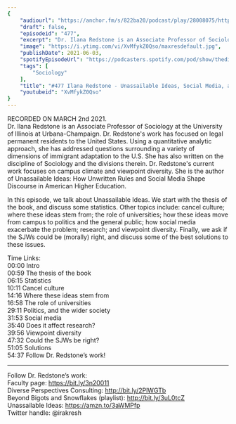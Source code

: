```yaml
---
{
	"audiourl": "https://anchor.fm/s/822ba20/podcast/play/28008075/https%3A%2F%2Fd3ctxlq1ktw2nl.cloudfront.net%2Fstaging%2F2021-2-5%2F9a357980-4591-1c40-1e6a-659dea92410e.m4a",
	"draft": false,
	"episodeid": "477",
	"excerpt": "Dr. Ilana Redstone is an Associate Professor of Sociology at the University of Illinois at Urbana-Champaign. Dr. Redstone's work has focused on legal permanent residents to the United States. Using a quantitative analytic approach, she has addressed questions surrounding a variety of dimensions of immigrant adaptation to the U.S. She has also written on the discipline of Sociology and the divisions therein. Dr. Redstone's current work focuses on campus climate and viewpoint diversity. She is the author of Unassailable Ideas: How Unwritten Rules and Social Media Shape Discourse in American Higher Education.",
	"image": "https://i.ytimg.com/vi/XvMfykZ0Qso/maxresdefault.jpg",
	"publishDate": 2021-06-03,
	"spotifyEpisodeUrl": "https://podcasters.spotify.com/pod/show/thedissenter/episodes/477-Ilana-Redstone---Unassailable-Ideas--Social-Media--and-Discourse-in-American-Higher-Education-erl86b",
	"tags": [
		"Sociology"
	],
	"title": "#477 Ilana Redstone - Unassailable Ideas, Social Media, and Discourse in American Higher Education",
	"youtubeid": "XvMfykZ0Qso"
}
---
```

RECORDED ON MARCH 2nd 2021.  
Dr. Ilana Redstone is an Associate Professor of Sociology at the University of Illinois at Urbana-Champaign. Dr. Redstone's work has focused on legal permanent residents to the United States. Using a quantitative analytic approach, she has addressed questions surrounding a variety of dimensions of immigrant adaptation to the U.S. She has also written on the discipline of Sociology and the divisions therein. Dr. Redstone's current work focuses on campus climate and viewpoint diversity. She is the author of Unassailable Ideas: How Unwritten Rules and Social Media Shape Discourse in American Higher Education.

In this episode, we talk about Unassailable Ideas. We start with the thesis of the book, and discuss some statistics. Other topics include: cancel culture; where these ideas stem from; the role of universities; how these ideas move from campus to politics and the general public; how social media exacerbate the problem; research; and viewpoint diversity. Finally, we ask if the SJWs could be (morally) right, and discuss some of the best solutions to these issues.

Time Links:  
<time>00:00</time> Intro  
<time>00:59</time> The thesis of the book  
<time>06:15</time> Statistics  
<time>10:11</time> Cancel culture  
<time>14:16</time> Where these ideas stem from  
<time>16:58</time> The role of universities  
<time>29:11</time> Politics, and the wider society  
<time>31:53</time> Social media  
<time>35:40</time> Does it affect research?  
<time>39:56</time> Viewpoint diversity  
<time>47:32</time> Could the SJWs be right?  
<time>51:05</time> Solutions  
<time>54:37</time> Follow Dr. Redstone’s work!

---

Follow Dr. Redstone’s work:  
Faculty page: https://bit.ly/3n20011  
Diverse Perspectives Consulting: http://bit.ly/2PlWGTb  
Beyond Bigots and Snowflakes (playlist): http://bit.ly/3uL0tcZ  
Unassailable Ideas: https://amzn.to/3aWMPfp  
Twitter handle: @irakresh
